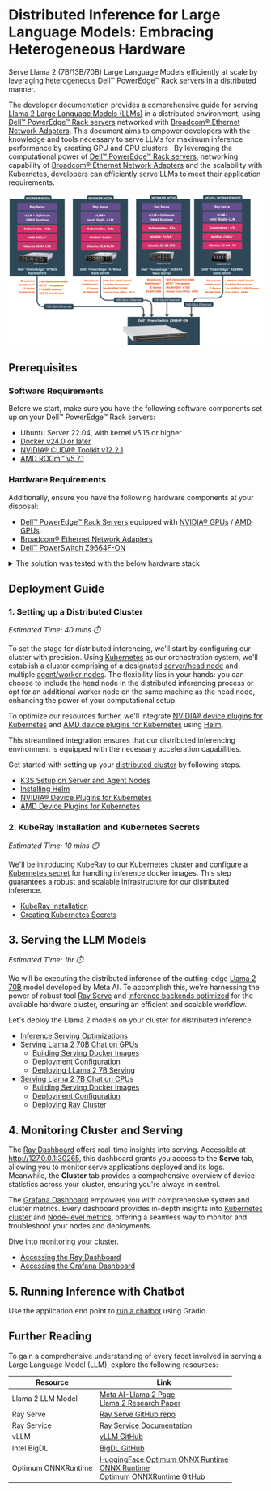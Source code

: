 # Distributed Inference for Large Language Models: Embracing Heterogeneous Hardware

Serve Llama 2 (7B/13B/70B) Large Language Models efficiently at scale by leveraging heterogeneous Dell™ PowerEdge™ Rack servers in a distributed manner.

The developer documentation provides a comprehensive guide for serving [Llama 2 Large Language Models (LLMs)](https://llama.meta.com/llama2) in a distributed environment, using [Dell™ PowerEdge™ Rack servers](https://www.dell.com/en-in/work/shop/dell-poweredge-servers/sc/servers) networked with [Broadcom® Ethernet Network Adapters](https://www.broadcom.com/products/ethernet-connectivity/network-adapters). This document aims to empower developers with the knowledge and tools necessary to serve LLMs for maximum inference performance by creating GPU and CPU clusters . By leveraging the computational power of [Dell™ PowerEdge™ Rack servers](https://www.dell.com/en-in/work/shop/dell-poweredge-servers/sc/servers), networking capability of [Broadcom® Ethernet Network Adapters](https://www.broadcom.com/products/ethernet-connectivity/network-adapters) and the scalability with Kubernetes, developers can efficiently serve LLMs to meet their application requirements.

<center> <img src="./assets/full_architecture.png" width=650px> </center>

## Prerequisites

### Software Requirements

Before we start, make sure you have the following software components set up on your Dell™ PowerEdge™ Rack servers:

* Ubuntu Server 22.04, with kernel v5.15 or higher
* [Docker v24.0 or later](https://docs.docker.com/engine/install/ubuntu/)
* [NVIDIA® CUDA® Toolkit v12.2.1](https://docs.nvidia.com/cuda/cuda-toolkit-release-notes/index.html)
* [AMD ROCm™ v5.7.1](https://www.amd.com/en/products/software/rocm.html)

### Hardware Requirements

Additionally, ensure you have the following hardware components at your disposal:

* [Dell™ PowerEdge™ Rack Servers](https://www.dell.com/en-in/work/shop/dell-poweredge-servers/sc/servers) equipped with [NVIDIA® GPUs](https://www.nvidia.com/en-in/data-center/data-center-gpus/) / [AMD GPUs](https://www.amd.com/en/solutions/data-center/data-center-ai-premiere.html).
* [Broadcom® Ethernet Network Adapters](https://www.broadcom.com/products/ethernet-connectivity/network-adapters)
* [Dell™ PowerSwitch Z9664F-ON](https://www.dell.com/en-in/work/shop/ipovw/networking-z-series)

<details>
<summary>The solution was tested with the below hardware stack</summary>

| Server | CPU | RAM | Disk | GPU |
| --- | --- | --- | --- | --- |
| Dell™ PowerEdge™ XE9680 | Intel® Xeon® Platinum 8480+ | 2 TB | 3TB | 8xNVIDIA® A100 Tensor Core 80GB SXM GPUs |
| Dell™ PowerEdge™ XE8545 | AMD EPYC™ 7763 64-Core Processor | 1 TB | 2 TB | 4xNVIDIA® A100 Tensor Core 80GB SXM GPUs |
| Dell™ PowerEdge™ R760xa | Intel® Xeon® Platinum 8480+ | 1 TB | 1 TB | 4xNVIDIA® H100 Tensor Core 80GB PCIe GPUs |
| Dell™ PowerEdge™ R7625 | AMD EPYC™ 9354 32-Core Processor | 1.5 TB | 1 TB | 1xAMD Instinct™ MI210 Accelerator GPU |

</details>

## Deployment Guide
### 1. Setting up a Distributed Cluster

*Estimated Time: 40 mins ⏱️*

To set the stage for distributed inferencing, we'll start by configuring our cluster with precision. Using [Kubernetes](./docs/cluster_setup.md#k3s-setup-on-server-and-agent-nodes) as our orchestration system, we'll establish a cluster comprising of a designated [server/head node](./docs/cluster_setup.md#server-node-setup) and multiple [agent/worker nodes](./docs/cluster_setup.md#agent-node-setup). The flexibility lies in your hands: you can choose to include the head node in the distributed inferencing process or opt for an additional worker node on the same machine as the head node, enhancing the power of your computational setup.

To optimize our resources further, we'll integrate [NVIDIA® device plugins for Kubernetes](./docs/cluster_setup.md#nvidia®-device-plugins-for-kubernetes)  and [AMD device plugins for Kubernetes](./docs/cluster_setup.md#amd-device-plugins-for-kubernetes) using [Helm](./docs/cluster_setup.md#installing-helm).

This streamlined integration ensures that our distributed inferencing environment is equipped with the necessary acceleration capabilities.

Get started with setting up your [distributed cluster](./docs/cluster_setup.md) by following steps.

* [K3S Setup on Server and Agent Nodes](./docs/cluster_setup.md#k3s-setup-on-server-and-agent-nodes)
* [Installing Helm](./docs/cluster_setup.md#installing-helm)
* [NVIDIA® Device Plugins for Kubernetes](./docs/cluster_setup.md#nvidia®-device-plugins-for-kubernetes)
* [AMD Device Plugins for Kubernetes](./docs/cluster_setup.md#amd-device-plugins-for-kubernetes)

### 2. KubeRay Installation and Kubernetes Secrets

*Estimated Time: 10 mins ⏱️*

We'll be introducing [KubeRay](./docs/kuberay_setup.md#kuberay-installation) to our Kubernetes cluster and configure a [Kubernetes secret](./docs/kuberay_setup.md#creating-image-pull-secret-for-kubernetes) for handling inference docker images. This step guarantees a robust and scalable infrastructure for our distributed inference.

* [KubeRay Installation](./docs/kuberay_setup.md#kuberay-installation)
* [Creating Kubernetes Secrets](./docs/kuberay_setup.md#creating-image-pull-secret-for-kubernetes)

## 3. Serving the LLM Models

*Estimated Time: 1hr ⏱️*

We will be executing the distributed inference of the cutting-edge [Llama 2 70B](./docs/serving_llm.md#serving-llm-models) model developed by Meta AI. To accomplish this, we're harnessing the power of robust tool [Ray Serve](https://github.com/ray-project/ray) and [inference backends optimized](./docs/serving_llm.md#inference-serving-optimizations) for the available hardware cluster, ensuring an efficient and scalable workflow.


Let's deploy the Llama 2 models on your cluster for distributed inference.

* [Inference Serving Optimizations](./docs/serving_llm.md#inference-serving-optimizations)
* [Serving Llama 2 70B Chat on GPUs](./docs/serving_llm.md#serving-llama-2-70b-chat-on-gpus)
    * [Building Serving Docker Images](./docs/serving_llm.md#building-serving-docker-images)
    * [Deployment Configuration](./docs/serving_llm.md#deployment-configuration)
    * [Deploying LLama 2 7B Serving](./docs/serving_llm.md#deploying-llama-2-70b-serving)
* [Serving Llama 2 7B Chat on CPUs](./docs/serving_llm.md#serving-llama-2-7b-chat-on-cpus)
    * [Building Serving Docker Images](./docs/serving_llm.md#building-serving-docker-images-1)
    * [Deployment Configuration](./docs/serving_llm.md#deployment-configuration-1)
    * [Deploying Ray Cluster](./docs/serving_llm.md#deploying-llama-2-7b-serving)

## 4. Monitoring Cluster and Serving

The [Ray Dashboard](./docs/dashboards.md#accessing-the-ray-dashboard) offers real-time insights into serving. Accessible at http://127.0.0.1:30265, this dashboard grants you access to the **Serve** tab, allowing you to monitor serve applications deployed and its logs. Meanwhile, the **Cluster** tab provides a comprehensive overview of device statistics across your cluster, ensuring you're always in control.

The [Grafana Dashboard](./docs/dashboards.md#accessing-grafana-dashboards) empowers you with comprehensive system and cluster metrics. Every dashboard provides in-depth insights into [Kubernetes cluster](./docs/dashboards.md#accessing-the-cluster-level-dashboards) and [Node-level metrics](./docs/dashboards.md#accessing-the-node-level-dashboards), offering a seamless way to monitor and troubleshoot your nodes and deployments.

Dive into [monitoring your cluster](./docs/dashboards.md).

* [Accessing the Ray Dashboard](./docs/dashboards.md#accessing-the-ray-dashboard)
* [Accessing the Grafana Dashboard](./docs/dashboards.md#accessing-the-grafana-dashboard)


## 5. Running Inference with Chatbot

Use the application end point to [run a chatbot](./serving/chatbot/README.md) using Gradio.

## Further Reading

To gain a comprehensive understanding of every facet involved in serving a Large Language Model (LLM), explore the following resources:

| Resource               | Link        |
| ---------------------- | ---------------------------- |
| Llama 2 LLM Model     | [Meta AI-Llama 2 Page](https://llama.meta.com/llama2) <br> [Llama 2 Research Paper](https://ai.meta.com/research/publications/llama-2-open-foundation-and-fine-tuned-chat-models/) |
| Ray Serve | [Ray Serve GitHub repo](https://github.com/ray-project/ray/)|
| Ray Service | [Ray Service Documentation](https://docs.ray.io/en/master/cluster/kubernetes/getting-started/rayservice-quick-start.html) |
| vLLM | [vLLM GitHub](https://github.com/vllm-project/vllm) |
| Intel BigDL | [BigDL GitHub](https://github.com/intel-analytics/BigDL) |
| Optimum ONNXRuntime | [HuggingFace Optimum ONNX Runtime](https://huggingface.co/docs/optimum/v1.2.1/en/onnxruntime/modeling_ort)<br> [ONNX Runtime](https://github.com/microsoft/onnxruntime)<br> [Optimum ONNXRuntime GitHub](https://github.com/huggingface/optimum) |

